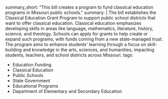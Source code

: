 summary_short: "This bill creates a program to fund classical education programs in Missouri public schools."
summary: |
  The bill establishes the Classical Education Grant Program to support public school districts that want to offer classical education. Classical education emphasizes developing skills in areas like language, mathematics, literature, history, science, and theology. Schools can apply for grants to help create or expand such programs, with funds coming from a new state-managed trust. The program aims to enhance students' learning through a focus on skill-building and knowledge in the arts, sciences, and humanities, impacting students, teachers, and school districts across Missouri.
tags:
  - Education Funding
  - Classical Education
  - Public Schools
  - State Government
  - Educational Programs
  - Department of Elementary and Secondary Education
